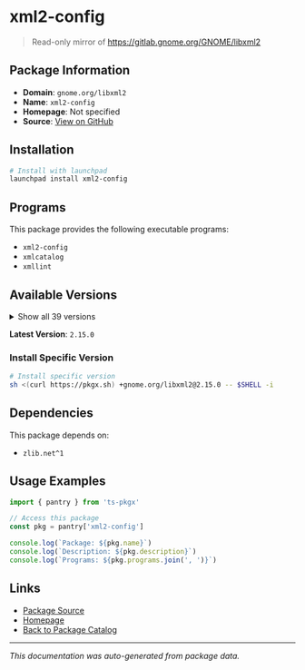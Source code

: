 # xml2-config

> Read-only mirror of https://gitlab.gnome.org/GNOME/libxml2

## Package Information

- **Domain**: `gnome.org/libxml2`
- **Name**: `xml2-config`
- **Homepage**: Not specified
- **Source**: [View on GitHub](https://github.com/pkgxdev/pantry/tree/main/projects/gnome.org/libxml2/package.yml)

## Installation

```bash
# Install with launchpad
launchpad install xml2-config
```

## Programs

This package provides the following executable programs:

- `xml2-config`
- `xmlcatalog`
- `xmllint`

## Available Versions

<details>
<summary>Show all 39 versions</summary>

- `2.15.0`, `2.14.6`, `2.14.5`, `2.14.4`, `2.14.3`
- `2.14.2`, `2.14.1`, `2.14.0`, `2.13.9`, `2.13.8`
- `2.13.7`, `2.13.6`, `2.13.5`, `2.13.4`, `2.13.3`
- `2.13.2`, `2.13.1`, `2.13.0`, `2.12.9`, `2.12.8`
- `2.12.7`, `2.12.6`, `2.12.5`, `2.12.4`, `2.12.3`
- `2.12.2`, `2.12.1`, `2.12.0`, `2.11.9`, `2.11.8`
- `2.11.7`, `2.11.6`, `2.11.4`, `2.11.3`, `2.11.2`
- `2.11.1`, `2.11.0`, `2.10.4`, `2.10.3`

</details>

**Latest Version**: `2.15.0`

### Install Specific Version

```bash
# Install specific version
sh <(curl https://pkgx.sh) +gnome.org/libxml2@2.15.0 -- $SHELL -i
```

## Dependencies

This package depends on:

- `zlib.net^1`

## Usage Examples

```typescript
import { pantry } from 'ts-pkgx'

// Access this package
const pkg = pantry['xml2-config']

console.log(`Package: ${pkg.name}`)
console.log(`Description: ${pkg.description}`)
console.log(`Programs: ${pkg.programs.join(', ')}`)
```

## Links

- [Package Source](https://github.com/pkgxdev/pantry/tree/main/projects/gnome.org/libxml2/package.yml)
- [Homepage](#)
- [Back to Package Catalog](../../../package-catalog.md)

---

*This documentation was auto-generated from package data.*
